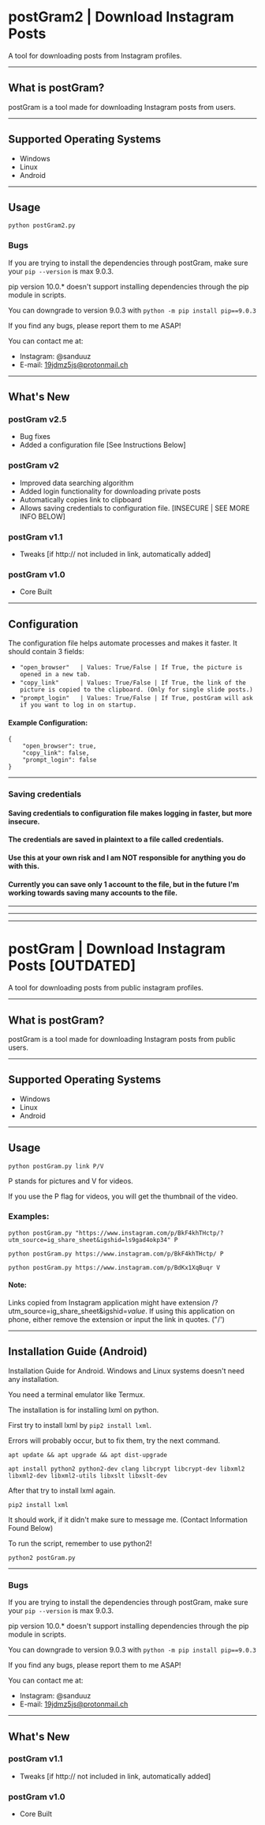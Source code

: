 # postGram2 | Download Instagram Posts

A tool for downloading posts from Instagram profiles.

---

## What is postGram?
postGram is a tool made for downloading Instagram posts from users.

---

## Supported Operating Systems
 * Windows
 * Linux
 * Android

---

## Usage
```
python postGram2.py
```

### Bugs

If you are trying to install the dependencies through 
postGram, make sure your `pip --version` is max 9.0.3.

pip version 10.0.* doesn't support installing dependencies through the pip module in scripts.

You can downgrade to version 9.0.3 with `python -m pip install pip==9.0.3`

If you find any bugs, please report them to me ASAP!

You can contact me at:
* Instagram: @sanduuz
* E-mail: 19jdmz5js@protonmail.ch

---

## What's New
### postGram v2.5
+ Bug fixes
+ Added a configuration file [See Instructions Below]
### postGram v2
+ Improved data searching algorithm
+ Added login functionality for downloading private posts
+ Automatically copies link to clipboard
+ Allows saving credentials to configuration file. [INSECURE | SEE MORE INFO BELOW]
### postGram v1.1
+ Tweaks [if http:// not included in link, automatically added]
### postGram v1.0
+ Core Built

---

## Configuration
The configuration file helps automate processes and makes it faster.
It should contain 3 fields:
- `"open_browser"	| Values: True/False | If True, the picture is opened in a new tab.`
- `"copy_link"		| Values: True/False | If True, the link of the picture is copied to the clipboard. (Only for single slide posts.)`
- `"prompt_login"	| Values: True/False | If True, postGram will ask if you want to log in on startup.`

#### Example Configuration:
```
{
    "open_browser": true,
    "copy_link": false,
    "prompt_login": false
}
```

---

### Saving credentials
#### Saving credentials to configuration file makes logging in faster, but more insecure.
#### The credentials are saved in plaintext to a file called credentials.
#### Use this at your own risk and I am NOT responsible for anything you do with this.
#### Currently you can save only 1 account to the file, but in the future I'm working towards saving many accounts to the file.

---
---
---

# postGram | Download Instagram Posts [OUTDATED]

A tool for downloading posts from public instagram profiles.

---

## What is postGram?
postGram is a tool made for downloading Instagram posts from public users.

---

## Supported Operating Systems
 * Windows
 * Linux
 * Android

---

## Usage
```
python postGram.py link P/V
```

P stands for pictures and V for videos.

If you use the P flag for videos, you will get the thumbnail of the video.

### Examples:
```
python postGram.py "https://www.instagram.com/p/BkF4khTHctp/?utm_source=ig_share_sheet&igshid=ls9gad4okp34" P
```

```
python postGram.py https://www.instagram.com/p/BkF4khTHctp/ P
```

```
python postGram.py https://www.instagram.com/p/BdKx1XqBuqr V
```

#### Note:
Links copied from Instagram application might have extension /?utm_source=ig_share_sheet&igshid=*value*.
If using this application on phone, either remove the extension or input the link in quotes. ("/')

---

## Installation Guide (Android)
Installation Guide for Android. Windows and Linux systems doesn't need any installation.

You need a terminal emulator like Termux.

The installation is for installing lxml on python.

First try to install lxml by `pip2 install lxml`.

Errors will probably occur, but to fix them, try the next command.

`apt update && apt upgrade && apt dist-upgrade`

`apt install python2 python2-dev clang libcrypt libcrypt-dev libxml2 libxml2-dev libxml2-utils libxslt libxslt-dev`

After that try to install lxml again.

`pip2 install lxml`

It should work, if it didn't make sure to message me. (Contact Information Found Below)

To run the script, remember to use python2!

`python2 postGram.py`

---

### Bugs

If you are trying to install the dependencies through 
postGram, make sure your `pip --version` is max 9.0.3.

pip version 10.0.* doesn't support installing dependencies through the pip module in scripts.

You can downgrade to version 9.0.3 with `python -m pip install pip==9.0.3`

If you find any bugs, please report them to me ASAP!

You can contact me at:
* Instagram: @sanduuz
* E-mail: 19jdmz5js@protonmail.ch

---

## What's New
### postGram v1.1
+ Tweaks [if http:// not included in link, automatically added]
### postGram v1.0
+ Core Built
